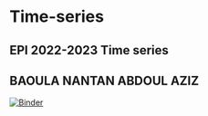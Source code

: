 # Time-series

## EPI 2022-2023 Time series

## BAOULA NANTAN ABDOUL AZIZ

[![Binder](https://mybinder.org/badge_logo.svg)](https://mybinder.org/v2/gh/AbdoulAzizBaoula/Time_series/main?déposerpath=Introduction_to_Time_Series_student.ipynb)